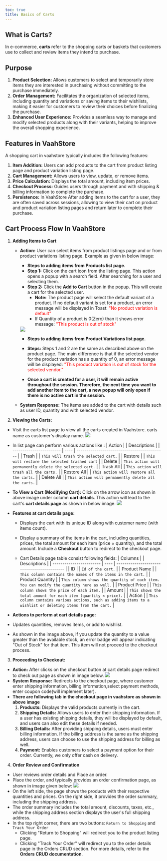 ```yaml
---
toc: true
title: Basics of Carts
---
```


## What is Carts?

In e-commerce, **carts** refer to the shopping carts or baskets that customers use to collect and review items they intend to purchase.

## Purpose

1. **Product Selection:** Allows customers to select and temporarily store items they are interested in purchasing without committing to the purchase immediately.
2. **Order Management:** Facilitates the organization of selected items, including quantity and variations or saving items to their wishlists, making it easier for customers to review their choices before finalizing the purchase.
3. **Enhanced User Experience:** Provides a seamless way to manage and modify selected products along with their variants, helping to improve the overall shopping experience.

## Features in VaahStore
A shopping cart in vaahstore typically includes the following features:
1. **Item Addition:** Users can add products to the cart from product listing page and product variation listing page.
2. **Cart Management:** Allows users to view, update, or remove items.
3. **Price Calculation:** Displays the total amount, including item prices.
4. **Checkout Process:** Guides users through payment and with shipping & billing information to complete the purchase.
5. **Persistence:** In VaahStore After adding items to the cart for a user, they are often saved across sessions, allowing to view their cart on product and product variation listing pages and return later to complete their purchase.

## Cart Process Flow In VaahStore

1. **Adding Items to Cart**

    - **Action:** User can select items from product listings page and or from product variations listing page. Example as given in below image:
         - **Steps to adding items from Products list page.**
         - **Step 1:**  Click on the cart icon from the listing page. This action opens a popup with a search field. After searching for a user and selecting them.
         - **Step 2:**  Click the **Add to Cart** button in the popup. This will create a cart for the selected user.
            - **Note:** The product page will select the default variant of a product. If no default variant is set for a product, an error message will be displayed in Toast: <span style="color:red;">"No product variation is default"</span>
            - If Quantity of a product is 0(Zero) than it shows error message: <span style="color:red;">"This product is out of stock"</span>
        <img src="/images/vaahstore/carts/item-addition-1.png">

         - **Steps to adding items from Product Variations list page.**
         - **Steps:** Steps 1 and 2 are the same as described above on the product page. The main difference is that if the selected vendor for the product variation has a quantity of 0, an error message  will be displayed: <span style="color:red;">"This product variation is out of stock for the selected vendor."</span>
    
         - **Once a cart is created for a user, it will remain active throughout the session. Therefore, the next time you want to add another item to the cart, a new popup will only open if there is no active cart in the session.**
    - **System Response:** The items are added to the cart with details such as user ID, quantity and with  selected vendor.

2. **Viewing the Carts:**
- Visit the carts list page to view all the carts created in Vaahstore. carts name as customer's display name.
  <img src="/images/vaahstore/carts/list-page.png">
- In list page can perform various actions like :
  | Action                   |      | Descriptions                                      |
  | ------------------------ | ---- | -------------------------------------------- |
  | Trash                     |      | `This will trash the selected cart.`    |
  | Restore                   |      | `This will restore the selected trashed cart`         |
  | Delete                  |      | `This action will permanently delete the selected cart.` |
  | Trash All                 |      | `This action will trash all the carts.` |
  | Restore All                |      | `This action will restore all the carts.` |
  | Delete All                |      | `This action will permanently delete all the carts.` |

- **To View a Cart (Modifying Cart):** Click on the arrow icon as shown in above image under column **cart details**.
 This action will lead to the cart's **cart details page** as shown in below image:
  <img src="/images/vaahstore/carts/cart-details.png">
- **Features at cart details page:**
   - Displays the cart with its unique ID along with customer name (with items count).
   - Display a summary of the items in the cart, including quantities, prices, the total amount for each item (price × quantity), and the total amount. Include a **Checkout** button to redirect to the checkout page.

   - Cart Details page table consist following fields:
     | Columns                   |      | Descriptions                                      |
     | ------------------------ | ---- | -------------------------------------------- |
     | ID                     |      | `Id of the cart.`    |
     | Product Name                   |      | `This column contains the names of the items in the cart.`         |
     | Product Quantity                  |      | `This column shows the quantity of each item. You can modify the quantity here as well.` |
     | Product Price                |      | `This column shows the price of each item.` |
     | Amount                |      | `This shows the total amount for each item (quantity × price).` |
     | Action                |      | `This column contains various actions, such as adding items to a wishlist or deleting items from the cart.` |

- **Actions to perform at cart details page:**
- Updates quantities, removes items, or add to wishlist.
- As shown in the image above, if you update the quantity to a value greater than the available stock, an error badge will appear indicating "Out of Stock" for that item. This item will not proceed to the checkout process.

3. **Proceeding to Checkout:**
- **Action:** After clicks on the checkout button at cart details page redirect to check out page as shown in image below.
  <img src="/images/vaahstore/carts/checkout.png">
- **System Response:** Redirects to the checkout page, where customer enter shipping information, billing information,select payment methods, enter coupon code(will implement later).
- **There are following tab in the checkout page in vaahstore as shown in above image**
   1. **Products:** Displays the valid products currently in the cart.
   2. **Shipping Details:** Allows users to enter their shipping information. If a user has existing shipping details, they will be displayed by default, and users can also edit these details if needed.
   3. **Billing Details:** After providing shipping details, users must enter billing information. If the billing address is the same as the shipping address, users can choose to use the shipping address for billing as well.
   4. **Payment:** Enables customers to select a payment option for their order. Currently, we only offer cash on delivery.

4. **Order Review and Confirmation**
- User reviews order details and Place an order.
- Place the order, and typically provides an order confirmation page, as shown in image given below:
  <img src="/images/vaahstore/carts/order-confirmation.png">
- On the left side, the page shows the products with their respective quantities and prices. On the right side, it provides the order summary, including the shipping address.
- The order summary includes the total amount, discounts, taxes, etc., while the shipping address section displays the user's full shipping address.
- In the top right corner, there are two buttons: `Return to Shopping` and `Track Your Order`
  - Clicking "Return to Shopping" will redirect you to the product listing page.
  - Clicking "Track Your Order" will redirect you to the order details page in the Orders CRUD section. For more details, refer to the **Orders CRUD documentation**.
